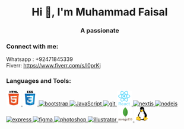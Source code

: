 <h1 align="center">Hi 👋, I'm Muhammad Faisal</h1>
<h3 align="center">A passionate</h3>

<h3 align="left">Connect with me:</h3>
<p align="left">
  Whatsapp : +92471845339
  <br/>
  Fiverr: <a href="https://www.fiverr.com/s/l0prKj" target="_blank" rel="noreferrer">https://www.fiverr.com/s/l0prKj</a>
</p>

<h3 align="left">Languages and Tools:</h3>
<p align="left">
    <a href="https://www.w3.org/html/" target="_blank" rel="noreferrer">
        <img
        src="https://raw.githubusercontent.com/devicons/devicon/master/icons/html5/html5-original-wordmark.svg"
        alt="html5"
        width="40"
        height="40"
        />
    </a>
    <a href="https://www.w3schools.com/css/" target="_blank" rel="noreferrer">
        <img
        src="https://raw.githubusercontent.com/devicons/devicon/master/icons/css3/css3-original-wordmark.svg"
        alt="css3"
        width="40"
        height="40"
        />
    </a>
    <a href="https://getbootstrap.com/" target="_blank" rel="noreferrer">
        <img
        src="https://upload.wikimedia.org/wikipedia/commons/b/b2/Bootstrap_logo.svg"
        alt="bootstrap"
        width="40"
        height="40"
        />
    </a>
    <a href="https://www.w3schools.com/js/" target="_blank" rel="noreferrer">
        <img
        src="https://upload.wikimedia.org/wikipedia/commons/9/99/Unofficial_JavaScript_logo_2.svg"
        alt="JavaScript"
        width="40"
        height="40"
        />
    </a>
    <a href="https://git-scm.com/" target="_blank" rel="noreferrer">
        <img
        src="https://www.vectorlogo.zone/logos/git-scm/git-scm-icon.svg"
        alt="git"
        width="40"
        height="40"
        />
    </a>
    <a href="https://reactjs.org/" target="_blank" rel="noreferrer">
        <img
        src="https://raw.githubusercontent.com/devicons/devicon/master/icons/react/react-original-wordmark.svg"
        alt="react"
        width="40"
        height="40"
        />
    </a>
    <a href="https://nextjs.org/" target="_blank" rel="noreferrer">
        <img
        src="https://circle.scot/wp-content/uploads/2017/11/logo-next.svg.png"
        alt="nextjs"
        width="40"
        height="40"
        style="background-color: #ffff;"
        />
    </a>
    <a href="https://nodejs.org" target="_blank" rel="noreferrer">
        <img
        src="https://static.cdnlogo.com/logos/n/49/node-js.svg"
        alt="nodejs"
        width="40"
        height="40"
        />
    </a>
    <a href="https://expressjs.com" target="_blank" rel="noreferrer">
        <img
        src="https://www.express.com/content/dam/logos-fonts/logos/express/express-logo.svg"
        alt="express"
        width="40"
        height="40"
        style="background: white;"
        />
    </a>
    <a href="https://www.figma.com/" target="_blank" rel="noreferrer">
        <img
        src="https://www.vectorlogo.zone/logos/figma/figma-icon.svg"
        alt="figma"
        width="40"
        height="40"
        />
    </a>
    <a href="https://www.photoshop.com/en" target="_blank" rel="noreferrer">
        <img
        src="https://upload.wikimedia.org/wikipedia/commons/a/af/Adobe_Photoshop_CC_icon.svg"
        alt="photoshop"
        width="40"
        height="40"
        />
    </a>
    <a href="https://www.adobe.com/in/products/illustrator.html" target="_blank" rel="noreferrer">
        <img
        src="https://www.vectorlogo.zone/logos/adobe_illustrator/adobe_illustrator-icon.svg"
        alt="illustrator"
        width="40"
        height="40"
        />
    </a>
    <a href="https://www.mongodb.com/" target="_blank" rel="noreferrer">
        <img
        src="https://raw.githubusercontent.com/devicons/devicon/master/icons/mongodb/mongodb-original-wordmark.svg"
        alt="mongodb"
        width="40"
        height="40"
        />
    </a>
    <a href="https://www.linux.org/" target="_blank" rel="noreferrer">
        <img
        src="https://raw.githubusercontent.com/devicons/devicon/master/icons/linux/linux-original.svg"
        alt="linux"
        width="40"
        height="40"
        />
    </a>
</p>
